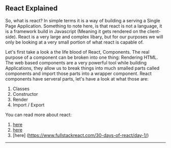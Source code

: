 ## React Explained

So, what is react? In simple terms it is a way of building a serving a Single Page Application. Something to note here, is that react is not a language, it is a framework build in Javascript (Meaning it gets rendered on the client-side). React is a very large and complex libary, but for our purposes we will only be looking at a very small portion of what react is capable of. 

Let's first take a look a the life blood of React, Components. The real purpose of a component can be broken into one thing: Rendering HTML. The web based components are a very powerful tool while building Applications, they allow us to break things into much smalled parts called components and import those parts into a wrapper component. React components have serveral parts, let's have a look at what those are: 

1. Classes
2. Constructor
3. Render
4. Import / Export

You can read more about react: 
1. [here](https://www.c-sharpcorner.com/article/what-and-why-reactjs/) 
2. [here](https://dev.to/tiffanywismer/explain-reactjs-like-im-five--2606) 
3. [here] (https://www.fullstackreact.com/30-days-of-react/day-1/)
---

